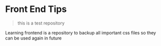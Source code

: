 # Front End Tips

> this is a test repository

Learning frontend is a repository to backup all important css files so they can be used again in future